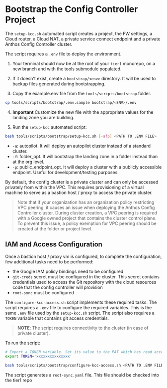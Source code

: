 # Bootstrap the Config Controller Project

The `setup-kcc.sh` automated script creates a project, the FW settings, a Cloud router, a Cloud NAT, a private service connect endpoint and a private Anthos Config Controller cluster.

The script requires a `.env` file to deploy the environment.

1. Your terminal should now be at the root of your `tier1` monorepo, on a new branch and with the tools submodule populated.

2. If it doesn't exist, create a `bootstrap/<env>` directory. It will be used to backup files generated during bootstrapping.

3. Copy the example.env file from the `tools/scripts/bootstrap` folder.

```bash
cp tools/scripts/bootstrap/.env.sample bootstrap/<ENV>/.env
```

4. **Important** Customize the new file with the appropriate values for the landing zone you are building.

5. Run the `setup-kcc` automated script:

```bash
bash tools/scripts/bootstrap/setup-kcc.sh [-afp] <PATH TO .ENV FILE>
```
- `-a`: autopilot. It will deploy an autopilot cluster instead of a standard cluster.
- `-f`: folder_opt. It will bootstrap the landing zone in a folder instead than at the org level.
- `-p`: public_endpoint_opt. It will deploy a cluster with a publicly accessible endpoint. Useful for development/testing purposes.

By default, the config cluster is a private cluster and can only be accessed privately from within the VPC. This requires provisioning of a virtual machine to serve as a bastion host / proxy to access the private cluster.

> Note that if your organization has an organization policy restricting VPC peering, it causes an issue when deploying the Anthos Config Controller cluster.  During cluster creation, a VPC peering is required with a Google owned project that contains the cluster control plane. To prevent this issue, a policy exemption for VPC peering should be created at the folder or project level.

## IAM and Access Configuration

Once a bastion host / proxy vm is configured, to complete the configuration, few additional tasks need to be performed:
- the Google IAM policy bindings need to be configured
- `git-creds` secret must be configured in the cluster. This secret contains credentials used to access the Git repository with the cloud resources code that the config controller will provision
- `root-sync` must be configured

The `configure-kcc-access.sh` script implements these required tasks. The script requires a `.env` file to configure the required variables.  This is the same `.env` file used by the `setup-kcc.sh` script. The script also requires a `TOKEN` variable that contains git access credentials.

> **NOTE**: The script requires connectivity to the cluster (in case of private cluster).

To run the script:

```bash
# Export a TOKEN variable. Set its value to the PAT which has read access to the tier1 monorepo.
export TOKEN='xxxxxxxxxxxxxxx'

bash tools/scripts/bootstrap/configure-kcc-access.sh <PATH TO .ENV FILE>
```

The script generates a `root-sync.yaml` file.  This file should be checked into the tier1 repo